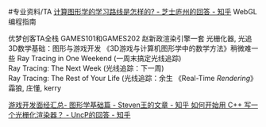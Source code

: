 #专业资料/TA 
[计算图形学的学习路线是怎样的? - 芝士庐州的回答 - 知乎](https://www.zhihu.com/question/432165526/answer/1618998614)
WebGL编程指南

 优梦创客TA全栈
 GAMES101和GAMES202
 赵新政渲染引擎一套 光栅化器, 光追
3D数学基础：图形与游戏开发
《3D游戏与计算机图形学中的数学方法》稍微难一些
Ray Tracing in One Weekend (一周末搞定光线追踪)
Ray Tracing: The Next Week (光线追踪：下一周)
Ray Tracing: The Rest of Your Life (光线追踪：余生
《Real-Time *Rendering*》
霜狼, 庄懂, kerry



[游戏开发面经汇总- 图形学基础篇 - Steven王的文章 - 知乎 ](https://zhuanlan.zhihu.com/p/430541328)
[如何开始用 C++ 写一个光栅化渲染器？ - UncP的回答 - 知乎](https://www.zhihu.com/question/24786878/answer/127484388)
